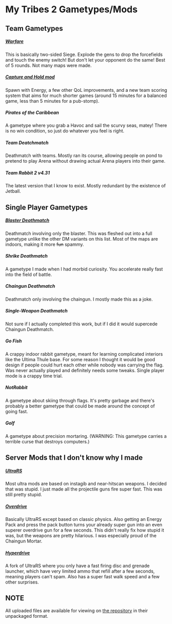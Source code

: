# My Tribes 2 Gametypes/Mods

## Team Gametypes

##### [Warfare](warfare)
This is basically two-sided Siege. Explode the gens to drop the forcefields and touch the enemy switch! But don't let your opponent do the same! Best of 5 rounds. Not many maps were made.

##### [Capture and Hold mod](cnhmod)
Spawn with Energy, a few other QoL improvements, and a new team scoring system that aims for much shorter games (around 15 minutes for a balanced game, less than 5 minutes for a pub-stomp).

##### Pirates of the Caribbean
A gametype where you grab a Havoc and sail the scurvy seas, matey! There is no win condition, so just do whatever you feel is right.

##### Team Deatchmatch
Deathmatch with teams. Mostly ran its course, allowing people on pond to pretend to play Arena without drawing actual Arena players into their game.

##### Team Rabbit 2 v4.31
The latest version that I know to exist. Mostly redundant by the existence of Jetball.

## Single Player Gametypes

##### [Blaster Deathmatch](blasterdm)
Deathmatch involving only the blaster. This was fleshed out into a full gametype unlike the other DM variants on this list. Most of the maps are indoors, making it more <s>fun</s> spammy.

##### Shrike Deathmatch
A gametype I made when I had morbid curiosity. You accelerate really fast into the field of battle.

##### Chaingun Deathmatch
Deathmatch only involving the chaingun. I mostly made this as a joke.

##### Single-Weapon Deathmatch
Not sure if I actually completed this work, but if I did it would supercede Chaingun Deathmatch.

##### Go Fish
A crappy indoor rabbit gametype, meant for learning complicated interiors like the Ultima Thule base. For some reason I thought it would be good design if people could hurt each other while nobody was carrying the flag. Was never actually played and definitely needs some tweaks. Single player mode is a crappy time trial.

##### NotRabbit
A gametype about skiing through flags. It's pretty garbage and there's probably a better gametype that could be made around the concept of going fast.

##### Golf
A gametype about precision mortaring. (WARNING: This gametype carries a terrible curse that destroys computers.)

## Server Mods that I don't know why I made

##### [UltraRS](servermods/UltraRS)
Most ultra mods are based on instagib and near-hitscan weapons. I decided that was stupid. I just made all the projectile guns fire super fast. This was still pretty stupid.

##### [Overdrive](servermods/Overdrive)
Basically UltraRS except based on classic physics. Also getting an Energy Pack and press the pack button turns your already super gun into an even superer overdrive gun for a few seconds. This didn't really fix how stupid it was, but the weapons are pretty hilarious. I was especially proud of the Chaingun Mortar.

##### [Hyperdrive](servermods/Hyperdrive)
A fork of UltraRS where you only have a fast firing disc and grenade launcher, which have very limited ammo that refill after a few seconds, meaning players can't spam. Also has a super fast walk speed and a few other surprises.

## NOTE
All uploaded files are available for viewing on [the repository](https://github.com/redshifter/tribes2works) in their unpackaged format.
